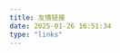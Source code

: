 ```yaml
---
title: 友情链接
date: 2025-01-26 16:51:34
type: "links"
---
```

<!DOCTYPE html>
<html lang="zh-CN">

<head>
  <meta charset="UTF-8">
  <meta name="viewport" content="width=device-width, initial-scale=1.0">
  <link rel="stylesheet" href="/links/styles.css">
  <title>友情链接</title>
</head>

<body>
  <div class="links-container" id="links-container"></div>
  
  <script>
    // 友情链接数据
    const linksData = [
      {
        href: "https://www.yuanshen.dev/",
        imgSrc: "https://www.yuanshen.dev/img/nahida.png",
        altText: "YuanRetro",
        fallbackImgSrc: "/links/YuanRetro/nahida.png",
        title: "YuanRetro",
        info: "一个二刺螈，无线电火腿，交通爱好者和科技菌的小站~"
      },
      {
        href: "https://bellanilla.neocities.org/",
        imgSrc: "/links/bellanilla/bellanilla.webp",
        altText: "Belladonna",
        fallbackImgSrc: "/links/bellanilla/bellanilla.webp",
        title: "Belladonna",
        info: "A unique Victorian style website"
      },
      {
        href: "https://forum.hamcq.cn/",
        imgSrc: "https://forum.hamcq.cn/assets/avatars/f4HJalvYcIsdJdNZ.png",
        altText: "HamCQ 社区",
        fallbackImgSrc: "/links/hamcq/avatars.png",
        title: "HamCQ 社区",
        info: "业余无线电爱好者社区"
      }
    ];

    // 错误处理函数
    function handleImageError(imgElement, fallbackSrc) {
      imgElement.src = fallbackSrc;
    }

    // 生成链接项的HTML
    function createLinkItem(link) {
      const linkItem = document.createElement('div');
      linkItem.classList.add('link-item');

      const linkCard = document.createElement('a');
      linkCard.href = link.href;
      linkCard.target = '_blank';
      linkCard.classList.add('link-card');

      const linkIcon = document.createElement('div');
      linkIcon.classList.add('link-icon');

      const img = document.createElement('img');
      img.src = link.imgSrc;
      img.alt = link.altText;
      img.onerror = () => handleImageError(img, link.fallbackImgSrc);
      img.width = 80;
      img.height = 80;

      const linkInfo = document.createElement('div');
      linkInfo.classList.add('link-info');

      const title = document.createElement('h3');
      title.textContent = link.title;

      const info = document.createElement('p');
      info.textContent = link.info;

      linkIcon.appendChild(img);
      linkInfo.appendChild(title);
      linkInfo.appendChild(info);
      linkCard.appendChild(linkIcon);
      linkCard.appendChild(linkInfo);
      linkItem.appendChild(linkCard);

      return linkItem;
    }

    // 渲染链接列表
    function renderLinks() {
      const container = document.getElementById('links-container');
      linksData.forEach(link => {
        const linkItem = createLinkItem(link);
        container.appendChild(linkItem);
      });
    }

    // 页面加载完成后渲染链接列表
    window.addEventListener('load', renderLinks);
  </script>
</body>

</html>
